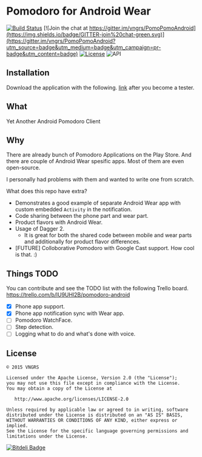 Pomodoro for Android Wear
=========================

[![Build Status](https://travis-ci.org/vngrs/PomoPomoAndroid.png?branch=develop)](https://travis-ci.org/vngrs/PomoPomoAndroid)
[![Join the chat at https://gitter.im/vngrs/PomoPomoAndroid](https://img.shields.io/badge/GITTER-join%20chat-green.svg)](https://gitter.im/vngrs/PomoPomoAndroid?utm_source=badge&utm_medium=badge&utm_campaign=pr-badge&utm_content=badge)
[![License](http://img.shields.io/:license-apache-blue.svg)](http://www.apache.org/licenses/LICENSE-2.0.html)
![API](https://img.shields.io/badge/API-16%2B-brightgreen.svg?style=flat)

Installation
------------

Download the application with the following. [link](https://play.google.com/store/apps/details?id=com.vngrs.android.pomodoro) after you become a tester. 

What
----
Yet Another Android Pomodoro Client

Why
---
There are already bunch of Pomodoro Applications on the Play Store. And there are couple of Android Wear spesific apps. Most of them are even open-source. 

I personally had problems with them and wanted to write one from scratch.

What does this repo have extra?
- Demonstrates a good example of separate Android Wear app with custom embedded `Activity` in the notification.
- Code sharing between the phone part and wear part. 
- Product flavors with Android Wear. 
- Usage of Dagger 2. 
  - It is great for both the shared code between mobile and wear parts and additionally for product flavor differences. 
- [FUTURE] Colloborative Pomodoro with Google Cast support. How cool is that. :)

Things TODO
-----------
You can contribute and see the TODO list with the following Trello board.
https://trello.com/b/lU9UHl2B/pomodoro-android

* [X] Phone app support.
* [X] Phone app notification sync with Wear app.
* [ ] Pomodoro WatchFace.
* [ ] Step detection.
* [ ] Logging what to do and what's done with voice.

License
--------

    © 2015 VNGRS

    Licensed under the Apache License, Version 2.0 (the "License");
    you may not use this file except in compliance with the License.
    You may obtain a copy of the License at

       http://www.apache.org/licenses/LICENSE-2.0

    Unless required by applicable law or agreed to in writing, software
    distributed under the License is distributed on an "AS IS" BASIS,
    WITHOUT WARRANTIES OR CONDITIONS OF ANY KIND, either express or implied.
    See the License for the specific language governing permissions and
    limitations under the License.
    


[![Bitdeli Badge](https://d2weczhvl823v0.cloudfront.net/vngrs/pomopomoandroid/trend.png)](https://bitdeli.com/free "Bitdeli Badge")
